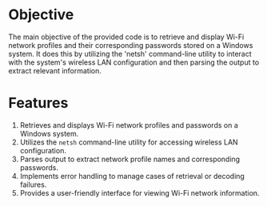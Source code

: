 # Objective
The main objective of the provided code is to retrieve and display Wi-Fi network profiles and their corresponding passwords stored on a Windows system. It does this by utilizing the 'netsh' command-line utility to interact with the system's wireless LAN configuration and then parsing the output to extract relevant information. 

# Features
1. Retrieves and displays Wi-Fi network profiles and passwords on a Windows system.
2. Utilizes the `netsh` command-line utility for accessing wireless LAN configuration.
3. Parses output to extract network profile names and corresponding passwords.
4. Implements error handling to manage cases of retrieval or decoding failures.
5. Provides a user-friendly interface for viewing Wi-Fi network information.
